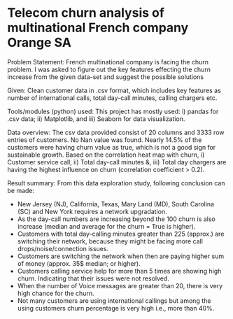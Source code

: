 # Telecom churn analysis of multinational French company Orange SA

Problem Statement: French multinational company is facing the churn problem. I was asked to figure out the key features effecting the churn increase from the 
given data-set and suggest the possible solutions 

Given: Clean customer data in .csv format, which includes key features as number of international calls, total day-call minutes, calling chargers etc. 

Tools/modules (python) used: This project has mostly used: i) pandas for .csv data; ii) Matplotlib, and iii) Seaborn for data visualization. 

Data overview: The csv data provided consist of 20 columns and 3333 row entries of customers. No Nan value was found. Nearly 14.5% of the customers were having churn value as true, which is not a good sign for sustainable growth. Based on the correlation heat map with churn, i) Customer service call, ii) Total day-call minutes &, iii) Total day chargers are having the highest influence on churn (correlation coefficient > 0.2). 

Result summary: From this data exploration study, following conclusion can be made: 
- New Jersey (NJ), California, Texas, Mary Land (MD), South Carolina (SC) and New York requires a network upgradation. 
- As the day-call numbers are increasing beyond the 100 churn is also increase (median and average for the churn = True is higher). 
- Customers with total day-calling minutes greater than 225 (approx.) are switching their network, because they might be facing more call drops/noise/connection issues. 
- Customers are switching the network when then are paying higher sum of money (approx. 35$ median; or higher). 
- Customers calling service help for more than 5 times are showing high churn. Indicating that their issues were not resolved. 
- When the number of Voice messages are greater than 20, there is very high chance for the churn. 
- Not many customers are using international callings but among the using customers churn percentage is very high i.e., more than 40%.

